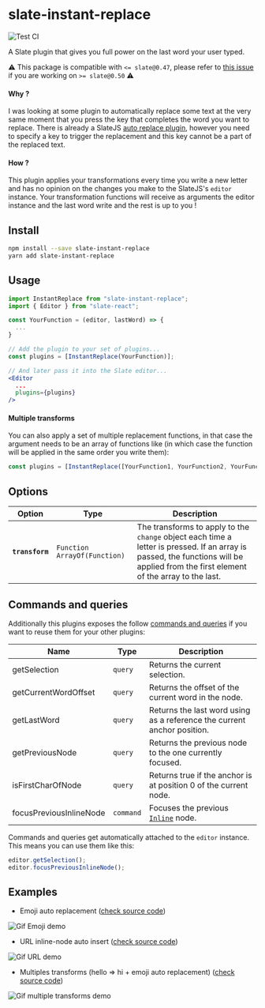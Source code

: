# slate-instant-replace

![Test CI](https://github.com/enzoferey/slate-instant-replace/actions/workflows/test.yml/badge.svg)

A Slate plugin that gives you full power on the last word your user typed.

⚠️ This package is compatible with `<= slate@0.47`, please refer to [this issue](https://github.com/enzoferey/slate-instant-replace/issues/14) if you are working on `>= slate@0.50` ⚠️

#### Why ?

I was looking at some plugin to automatically replace some text at the very same moment that you press the key that completes the word you want to replace. There is already a SlateJS [auto replace plugin](https://github.com/ianstormtaylor/slate-plugins/tree/master/packages/slate-auto-replace), however you need to specify a key to trigger the replacement and this key cannot be a part of the replaced text.

#### How ?

This plugin applies your transformations every time you write a new letter and has no opinion on the changes you make to the SlateJS's `editor` instance. Your transformation functions will receive as arguments the editor instance and the last word write and the rest is up to you !

## Install

```sh
npm install --save slate-instant-replace
yarn add slate-instant-replace
```

## Usage

```jsx
import InstantReplace from "slate-instant-replace";
import { Editor } from "slate-react";

const YourFunction = (editor, lastWord) => {
  ...
}

// Add the plugin to your set of plugins...
const plugins = [InstantReplace(YourFunction)];

// And later pass it into the Slate editor...
<Editor
  ...
  plugins={plugins}
/>
```

#### Multiple transforms

You can also apply a set of multiple replacement functions, in that case the argument needs to be an array of functions like (in which case the function will be applied in the same order you write them):

```jsx
const plugins = [InstantReplace([YourFunction1, YourFunction2, YourFunction3])];
```

## Options

| Option          | Type                           | Description                                                                                                                                                                         |
| --------------- | ------------------------------ | ----------------------------------------------------------------------------------------------------------------------------------------------------------------------------------- |
| **`transform`** | `Function` `ArrayOf(Function)` | The transforms to apply to the `change` object each time a letter is pressed. If an array is passed, the functions will be applied from the first element of the array to the last. |

## Commands and queries

Additionally this plugins exposes the follow [commands and queries](https://docs.slatejs.org/v/v0.47/guides/commands-and-queries) if you want to reuse them for your other plugins:

| Name                    | Type      | Description                                                                               |
| ----------------------- | --------- | ----------------------------------------------------------------------------------------- |
| getSelection            | `query`   | Returns the current selection.                                                            |
| getCurrentWordOffset    | `query`   | Returns the offset of the current word in the node.                                       |
| getLastWord             | `query`   | Returns the last word using as a reference the current anchor position.                   |
| getPreviousNode         | `query`   | Returns the previous node to the one currently focused.                                   |
| isFirstCharOfNode       | `query`   | Returns true if the anchor is at position 0 of the current node.                          |
| focusPreviousInlineNode | `command` | Focuses the previous [`Inline`](https://docs.slatejs.org/v/v0.47/slate-core/inline) node. |

Commands and queries get automatically attached to the `editor` instance. This means you can use them like this:

```js
editor.getSelection();
editor.focusPreviousInlineNode();
```

## Examples

- Emoji auto replacement ([check source code](https://github.com/enzoferey/slate-instant-replace/blob/master/examples/emojis-example/src/Slate.js))

![Gif Emoji demo](./examples/emojis-example/demo.gif "Gif Emoji demo")

- URL inline-node auto insert ([check source code](https://github.com/enzoferey/slate-instant-replace/blob/master/examples/urls-example/src/Slate.js))

![Gif URL demo](./examples/urls-example/demo.gif "Gif URL demo")

- Multiples transforms (hello => hi + emoji auto replacement) ([check source code](https://github.com/enzoferey/slate-instant-replace/blob/master/examples/multiple-transforms-example/src/Slate.js))

![Gif multiple transforms demo](./examples/multiple-transforms-example/demo.gif "Gif multiple transforms demo")
